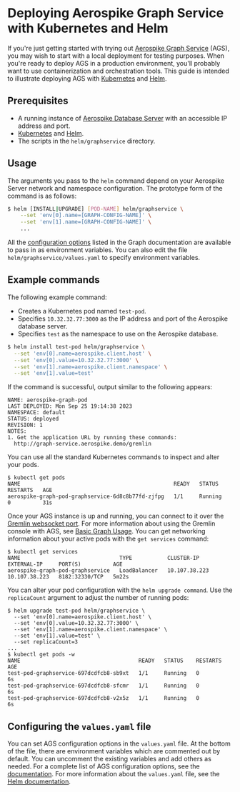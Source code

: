 # Deploying Aerospike Graph Service with Kubernetes and Helm
If you're just getting started with trying out [Aerospike Graph Service](https://aerospike.com/docs/graph)
(AGS), you may wish to start with a local deployment for testing purposes. When you're ready to
deploy AGS in a production environment, you'll probably want to use
containerization and orchestration tools. This guide is intended to illustrate deploying AGS
with [Kubernetes](https://kubernetes.io/) and [Helm](https://helm.sh/).
## Prerequisites
- A running instance of [Aerospike Database Server](https://aerospike.com/docs/database)
  with an accessible IP address and port.
- [Kubernetes](https://kubernetes.io/) and [Helm](https://helm.sh/).
- The scripts in the `helm/graphservice` directory.
## Usage
The arguments you pass to the `helm` command depend on your Aerospike Server
network and namespace configuration. The prototype form of the command is as
follows:
```bash noCopy
$ helm [INSTALL|UPGRADE] [POD-NAME] helm/graphservice \
    --set 'env[0].name=[GRAPH-CONFIG-NAME]' \
    --set 'env[1].name=[GRAPH-CONFIG-NAME]' \
    ...
```
All the [configuration options](https://aerospike.com/docs/graph/configuring/options)
listed in the Graph documentation are available to pass in as environment variables.
You can also edit the file `helm/graphservice/values.yaml` to specify environment
variables.
## Example commands
The following example command:
- Creates a Kubernetes pod named `test-pod`.
- Specifies `10.32.32.77:3000` as the IP address and port of the Aerospike
  database server.
- Specifies `test` as the namespace to use on the Aerospike database.
```bash
$ helm install test-pod helm/graphservice \
  --set 'env[0].name=aerospike.client.host' \
  --set 'env[0].value=10.32.32.77:3000' \
  --set 'env[1].name=aerospike.client.namespace' \
  --set 'env[1].value=test'
```
If the command is successful, output similar to the following appears:
```ascii
NAME: aerospike-graph-pod
LAST DEPLOYED: Mon Sep 25 19:14:38 2023
NAMESPACE: default
STATUS: deployed
REVISION: 1
NOTES:
1. Get the application URL by running these commands:
  http://graph-service.aerospike.demo/gremlin
```
You can use all the standard Kubernetes commands to inspect and alter
your pods.
```ascii
$ kubectl get pods
NAME                                                READY   STATUS    RESTARTS   AGE
aerospike-graph-pod-graphservice-6d8c8b77fd-zjfpg   1/1     Running   0          31s
```
Once your AGS instance is up and running, you can connect to it over
the [Gremlin websocket port](https://tinkerpop.apache.org/docs/3.6.4/reference/#connecting-gremlin-server).
For more information about using the Gremlin console with AGS, see
[Basic Graph Usage](https://aerospike.com/docs/graph/getting-started/basic-usage).
You can get networking information about your active pods with the `get services` command:
```ascii
$ kubectl get services
NAME                               TYPE           CLUSTER-IP      EXTERNAL-IP     PORT(S)          AGE
aerospike-graph-pod-graphservice   LoadBalancer   10.107.38.223   10.107.38.223   8182:32330/TCP   5m22s
```
You can alter your pod configuration with the `helm upgrade command`. Use the `replicaCount`
argument to adjust the number of running pods:
```ascii
$ helm upgrade test-pod helm/graphservice \
  --set 'env[0].name=aerospike.client.host' \
  --set 'env[0].value=10.32.32.77:3000' \
  --set 'env[1].name=aerospike.client.namespace' \
  --set 'env[1].value=test' \
  --set replicaCount=3
...
$ kubectl get pods -w
NAME                                     READY   STATUS    RESTARTS   AGE
test-pod-graphservice-697dcdfcb8-sb9xt   1/1     Running   0          6s
test-pod-graphservice-697dcdfcb8-sfcmr   1/1     Running   0          6s
test-pod-graphservice-697dcdfcb8-v2x5z   1/1     Running   0          6s
```
## Configuring the `values.yaml` file
You can set AGS configuration options in the `values.yaml` file. At the
bottom of the file, there are environment variables which are commented
out by default. You can uncomment the existing variables and add others
as needed. For a complete list of AGS configuration options, see the
[documentation](https://aerospike.com/docs/graph/configuring/options).
For more information about the `values.yaml` file, see the
[Helm documentation](https://helm.sh/docs/chart_template_guide/values_files/).
